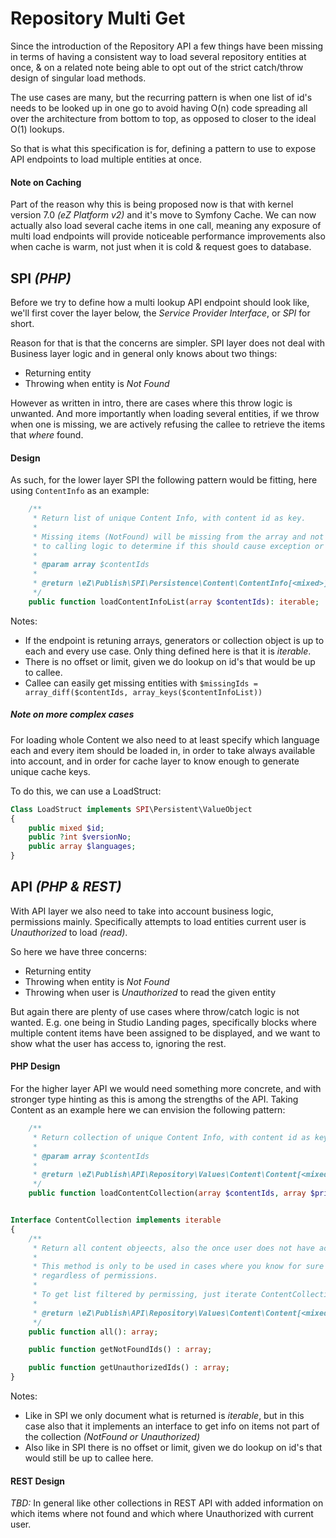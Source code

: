 # Repository Multi Get

Since the introduction of the Repository API a few things have been missing in terms of having a consistent way to load
several repository entities at once, & on a related note being able to opt out of the strict catch/throw design of
singular load methods.

The use cases are many, but the recurring pattern is when one list of id's needs to be looked up in one go to avoid
having O(n) code spreading all over the architecture from bottom to top, as opposed to closer to the ideal O(1) lookups.

So that is what this specification is for, defining a pattern to use to expose API endpoints to load multiple entities
at once.

#### Note on Caching
Part of the reason why this is being proposed now is that with kernel version 7.0 _(eZ Platform v2)_ and it's move to
Symfony Cache. We can now actually also load several cache items in one call, meaning any exposure of multi load
endpoints will provide noticeable performance improvements also when cache is warm, not just when it is cold & request
goes to database.


## SPI _(PHP)_
Before we try to define how a multi lookup API endpoint should look like, we'll first cover the layer below, the _Service
Provider Interface_, or *SPI* for short.

Reason for that is that the concerns are simpler. SPI layer does not deal with Business layer logic and in general only
knows about two things:
- Returning entity
- Throwing when entity is _Not Found_

However as written in intro, there are cases where this throw logic is unwanted. And more importantly when loading several
entities, if we throw when one is missing, we are actively refusing the callee to retrieve the items that *where* found.

#### Design

As such, for the lower layer SPI the following pattern would be fitting, here using `ContentInfo` as an example:
```php
    /**
     * Return list of unique Content Info, with content id as key.
     *
     * Missing items (NotFound) will be missing from the array and not cause an exception, it's up
     * to calling logic to determine if this should cause exception or not.
     *
     * @param array $contentIds
     *
     * @return \eZ\Publish\SPI\Persistence\Content\ContentInfo[<mixed>] An iterable set of ContentInfo where id is key.
     */
    public function loadContentInfoList(array $contentIds): iterable;
```

Notes:
- If the endpoint is retuning arrays, generators or collection object is up to each and every use case. Only thing
  defined here is that it is _iterable_.
- There is no offset or limit, given we do lookup on id's that would be up to callee.
- Callee can easily get missing entities with `$missingIds = array_diff($contentIds, array_keys($contentInfoList))`

##### Note on more complex cases

For loading whole Content we also need to at least specify which language each and every item should be loaded in, in
order to take always available into account, and in order for cache layer to know enough to generate unique cache keys.

To do this, we can use a LoadStruct:
```php
Class LoadStruct implements SPI\Persistent\ValueObject
{
    public mixed $id;
    public ?int $versionNo;
    public array $languages;
}
```


## API _(PHP & REST)_

With API layer we also need to take into account business logic, permissions mainly. Specifically attempts to load
entities current user is _Unauthorized_ to load _(read)_.

So here we have three concerns:
- Returning entity
- Throwing when entity is _Not Found_
- Throwing when user is _Unauthorized_ to read the given entity

But again there are plenty of use cases where throw/catch logic is not wanted. E.g. one being in Studio Landing pages,
specifically blocks where multiple content items have been assigned to be displayed, and we want to show what the user
has access to, ignoring the rest.

#### PHP Design

For the higher layer API we would need something more concrete, and with stronger type hinting as this is among the
strengths of the API. Taking Content as an example here we can envision the following pattern:
```php
    /**
     * Return collection of unique Content Info, with content id as key.
     *
     * @param array $contentIds
     *
     * @return \eZ\Publish\API\Repository\Values\Content\Content[<mixed>]|\eZ\Publish\API\Repository\Values\ContentCollection
     */
    public function loadContentCollection(array $contentIds, array $prioritizedLanguages = []) : ContentCollection;


Interface ContentCollection implements iterable
{
    /**
     * Return all content objeects, also the once user does not have access to.
     *
     * This method is only to be used in cases where you know for sure you want to load items
     * regardless of permissions.
     *
     * To get list filtered by permissing, just iterate ContentCollection itself.
     *
     * @return \eZ\Publish\API\Repository\Values\Content\Content[<mixed>]
     */
    public function all(): array;

    public function getNotFoundIds() : array;

    public function getUnauthorizedIds() : array;
}
```

Notes:
- Like in SPI we only document what is returned is _iterable_, but in this case also that it implements an interface to
  get info on items not part of the collection _(NotFound or Unauthorized)_
- Also like in SPI there is no offset or limit, given we do lookup on id's that would still be up to callee here.

#### REST Design

_TBD:_ In general like other collections in REST API with added information on which items where not found and which where
Unauthorized with current user.
